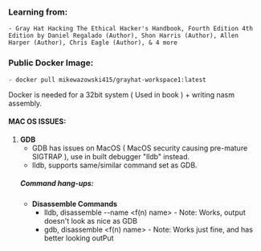 ### Learning from:
    - Gray Hat Hacking The Ethical Hacker's Handbook, Fourth Edition 4th Edition by Daniel Regalado (Author), Shon Harris (Author), Allen Harper (Author), Chris Eagle (Author), & 4 more

### Public Docker Image:
    - docker pull mikewazowski415/grayhat-workspace1:latest

Docker is needed for a 32bit system ( Used in book ) + writing nasm assembly.


#### MAC OS ISSUES:
1. **GDB**
    - GDB has issues on MacOS ( MacOS security causing pre-mature SIGTRAP ), use in built debugger "lldb" instead.
    - lldb, supports same/similar command set as GDB.
    ##### Command hang-ups:
    - **Disassemble Commands**
        - lldb, disassemble --name <f(n) name>   - Note: Works, output doesn't look as nice as GDB
        - gdb, disassemble <f(n) name>           - Note: Works just fine, and has better looking outPut

